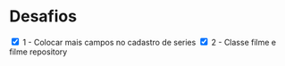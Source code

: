 
<h1>Desafios</h1>

<input type="checkbox" id="scales" name="scales" checked>
<label for="scales">1 - Colocar mais campos no cadastro de series</label>

<input type="checkbox" id="scales" name="scales" checked>
<label for="scales">2 - Classe filme e filme repository</label>

